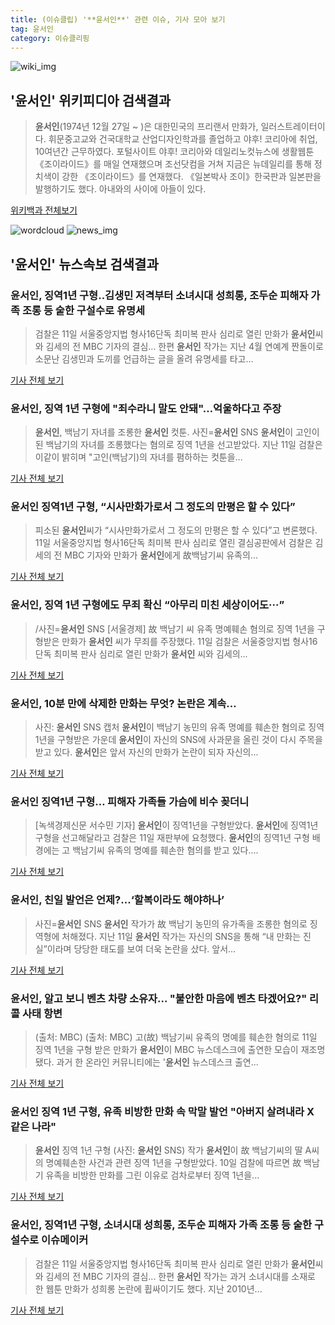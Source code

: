 ```yaml
---
title: (이슈클립) '**윤서인**' 관련 이슈, 기사 모아 보기
tag: 윤서인
category: 이슈클리핑
---
```

![wiki_img](https://user-images.githubusercontent.com/42597476/44503234-41136a80-a6d0-11e8-9071-6fc6418eafe4.png)
## **'**윤서인**'** 위키피디아 검색결과
>**윤서인**(1974년 12월 27일 ~ )은 대한민국의 프리랜서 만화가, 일러스트레이터이다. 휘문중고교와 건국대학교 산업디자인학과를 졸업하고 야후! 코리아에 취업, 10여년간 근무하였다. 포털사이트 야후! 코리아와 데일리노컷뉴스에 생활웹툰 《조이라이드》를 매일 연재했으며 조선닷컴을 거쳐 지금은 뉴데일리를 통해 정치색이 강한 《조이라이드》를 연재했다. 《일본박사 조이》한국판과 일본판을 발행하기도 했다. 아내와의 사이에 아들이 있다.

<a href="https://ko.wikipedia.org/wiki/윤서인" target="_blank">위키백과 전체보기</a>

![wordcloud](https://s3.ap-northeast-2.amazonaws.com/lyrics101-wordcloud/2018-09-12-1536698467.png)
![news_img](https://user-images.githubusercontent.com/42597476/44507050-1206f400-a6e4-11e8-8d98-7ffbfebb353f.png)
## **'**윤서인**'** 뉴스속보 검색결과
### **윤서인**, 징역1년 구형..김생민 저격부터 소녀시대 성희롱, 조두순 피해자 가족 조롱 등 숱한 구설수로 유명세

>검찰은 11일 서울중앙지법 형사16단독 최미복 판사 심리로 열린 만화가 **윤서인**씨와 김세의 전 MBC 기자의 결심... 한편 **윤서인** 작가는 지난 4월 연예계 짠돌이로 소문난 김생민과 도끼를 언급하는 글을 올려 유명세를 타고...

<a href="http://www.insightkorea.co.kr//news/articleView.html?idxno=31137" target="_blank">기사 전체 보기</a>

### **윤서인**, 징역 1년 구형에 "죄수라니 말도 안돼"…억울하다고 주장

>**윤서인**, 백남기 자녀를 조롱한 **윤서인** 컷툰. 사진=**윤서인** SNS **윤서인**이 고인이 된 백남기의 자녀를 조롱했다는 혐의로 징역 1년을 선고받았다. 지난 11일 검찰은 이같이 밝히며 "고인(백남기)의 자녀를 폄하하는 컷툰을...

<a href="http://news20.busan.com/controller/newsController.jsp?newsId=20180912000006" target="_blank">기사 전체 보기</a>

### **윤서인** 징역1년 구형, “시사만화가로서 그 정도의 만평은 할 수 있다”

>피소된 **윤서인**씨가 “시사만화가로서 그 정도의 만평은 할 수 있다”고 변론했다. 11일 서울중앙지법 형사16단독 최미복 판사 심리로 열린 결심공판에서 검찰은 김세의 전 MBC 기자와 만화가 **윤서인**에게 故백남기씨 유족의...

<a href="http://www.kookje.co.kr/news2011/asp/newsbody.asp?code=0300&key=20180912.99099004725" target="_blank">기사 전체 보기</a>

### **윤서인**, 징역 1년 구형에도 무죄 확신 “아무리 미친 세상이어도···”

>/사진=**윤서인** SNS [서울경제] 故 백남기 씨 유족 명예훼손 혐의로 징역 1년을 구형받은 만화가 **윤서인** 씨가 무죄를 주장했다. 11일 검찰은 서울중앙지법 형사16단독 최미복 판사 심리로 열린 만화가 **윤서인** 씨와 김세의...

<a href="http://www.sedaily.com/NewsView/1S4LVFXLDB" target="_blank">기사 전체 보기</a>

### **윤서인**, 10분 만에 삭제한 만화는 무엇? 논란은 계속...

>사진: **윤서인** SNS 캡처 **윤서인**이 백남기 농민의 유족 명예를 훼손한 혐의로 징역 1년을 구형받은 가운데 **윤서인**이 자신의 SNS에 사과문을 올린 것이 다시 주목을 받고 있다. **윤서인**은 앞서 자신의 만화가 논란이 되자 자신의...

<a href="http://www.gukjenews.com/news/articleView.html?idxno=990239" target="_blank">기사 전체 보기</a>

### **윤서인** 징역1년 구형… 피해자 가족들 가슴에 비수 꽂더니

>[녹색경제신문 서수민 기자] **윤서인**이 징역1년을 구형받았다. **윤서인**에 징역1년 구형을 선고해달라고 검찰은 11일 재판부에 요청했다. **윤서인**의 징역1년 구형 배경에는 고 백남기씨 유족의 명예를 훼손한 혐의를 받고 있다....

<a href="http://www.greened.kr/news/articleView.html?idxno=75096" target="_blank">기사 전체 보기</a>

### **윤서인**, 친일 발언은 언제?...‘할복이라도 해야하나’

>사진=**윤서인** SNS **윤서인** 작가가 故 백남기 농민의 유가족을 조롱한 혐의로 징역형에 처해졌다. 지난 11일 **윤서인** 작가는 자신의 SNS을 통해 “내 만화는 진실”이라며 당당한 태도를 보여 더욱 논란을 샀다. 앞서...

<a href="http://www.rpm9.com/news/article.html?id=20180912090006" target="_blank">기사 전체 보기</a>

### **윤서인**, 알고 보니 벤츠 차량 소유자… "불안한 마음에 벤츠 타겠어요?" 리콜 사태 항변

>(출처: MBC) (출처: MBC) 고(故) 백남기씨 유족의 명예를 훼손한 혐의로 11일 징역 1년을 구형 받은 만화가 **윤서인**이 MBC 뉴스데스크에 출연한 모습이 재조명됐다. 과거 한 온라인 커뮤니티에는 '**윤서인** 뉴스데스크 출연...

<a href="http://www.newscj.com/news/articleView.html?idxno=554234" target="_blank">기사 전체 보기</a>

### **윤서인** 징역 1년 구형, 유족 비방한 만화 속 막말 발언 "아버지 살려내라 X 같은 나라"

>**윤서인** 징역 1년 구형 (사진: **윤서인** SNS) 작가 **윤서인**이 故 백남기씨의 딸 A씨의 명예훼손한 사건과 관련 징역 1년을 구형받았다. 10일 검찰에 따르면 故 백남기 유족을 비방한 만화를 그린 이유로 검차로부터 징역 1년을...

<a href="http://www.jemin.com/news/articleView.html?idxno=538485" target="_blank">기사 전체 보기</a>

### **윤서인**, 징역1년 구형, 소녀시대 성희롱, 조두순 피해자 가족 조롱 등 숱한 구설수로 이슈메이커

>검찰은 11일 서울중앙지법 형사16단독 최미복 판사 심리로 열린 만화가 **윤서인**씨와 김세의 전 MBC 기자의 결심... 한편 **윤서인** 작가는 과거 소녀시대를 소재로 한 웹툰 만화가 성희롱 논란에 휩싸이기도 했다. 지난 2010년...

<a href="http://www.polinews.co.kr/news/article.html?no=367115" target="_blank">기사 전체 보기</a>


